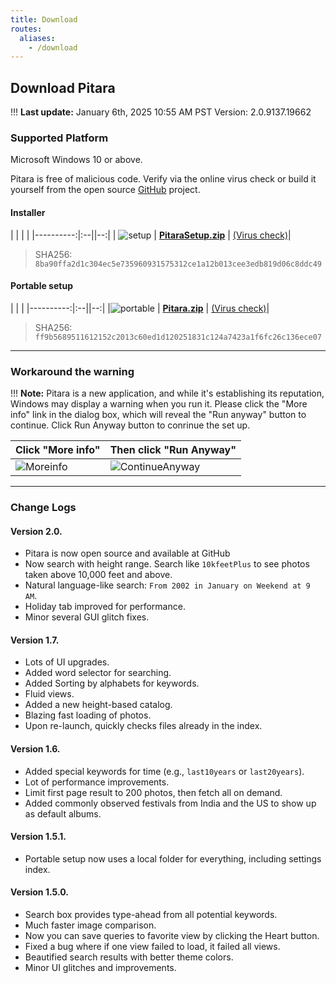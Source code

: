 ```yaml
---
title: Download
routes:
  aliases:
    - /download
---
```


## Download Pitara

!!! **Last update:** January 6th, 2025 10:55 AM PST Version: 2.0.9137.19662

### Supported Platform
Microsoft Windows 10 or above.

Pitara is free of malicious code. Verify via the online virus check or build it yourself from the open source [GitHub](https://github.com/z2a-info/Pitara?target=_blank) project.


#### Installer
| | | |
|----------:|:--||--:|
| ![setup](14465-256x256x32.png?cropResize=48,48) | **[PitaraSetup.zip](./build/PitaraSetup.zip)** |  [(Virus check)](https://www.virustotal.com/gui/url/d608ed05d496d377fb7886afbd7b5a94d2e1e0603e51d1c4a2096561ecb52011?target=_blank)|
> SHA256: `8ba90ffa2d1c304ec5e735960931575312ce1a12b013cee3edb819d06c8ddc49`


#### Portable setup
| | | 
|----------:|:--||--:|
|![portable](winzip-data-compression-computer-software-rar-zipper-27668328ba3f0a09198694e9196740b1.png?cropResize=48,48) | **[Pitara.zip](./build/Pitara.zip)** | [(Virus check)](https://www.virustotal.com/gui/url/11bf82d5bfc7027dd5233b86cedbffa2a6d1ccc2eacdbfa9a99c2e74f8c7e7ee?target=_blank)|
> SHA256: `ff9b5689511612152c2013c60ed1d120251831c124a7423a1f6fc26c136ece07`

---

### Workaround the warning
!!! **Note:** Pitara is a new application, and while it's establishing its reputation, Windows may display a warning when you run it. Please click the "More info" link in the dialog box, which will reveal the "Run anyway" button to continue. Click Run Anyway button to conrinue the set up.

|   Click "More info"   |  Then click "Run Anyway"   | 
|--------------|--------------|
|![Moreinfo](Moreinfo.jpg?cropResize=640,440)|![ContinueAnyway](ContinueAnyway.jpg?cropResize=640,440)|

---

### Change Logs 

#### Version 2.0.
- Pitara is now open source and available at GitHub
- Now search with height range. Search like `10kfeetPlus` to see photos taken above 10,000 feet and above.
- Natural language-like search: `From 2002 in January on Weekend at 9 AM`.
- Holiday tab improved for performance.
- Minor several GUI glitch fixes.

#### Version 1.7.
- Lots of UI upgrades.
- Added word selector for searching.
- Added Sorting by alphabets for keywords.
- Fluid views.
- Added a new height-based catalog.
- Blazing fast loading of photos.
- Upon re-launch, quickly checks files already in the index.

#### Version 1.6.
- Added special keywords for time (e.g., `last10years` or `last20years`).
- Lot of performance improvements.
- Limit first page result to 200 photos, then fetch all on demand.
- Added commonly observed festivals from India and the US to show up as default albums.

#### Version 1.5.1.
- Portable setup now uses a local folder for everything, including settings index.

#### Version 1.5.0.
- Search box provides type-ahead from all potential keywords.
- Much faster image comparison.
- Now you can save queries to favorite view by clicking the Heart button.
- Fixed a bug where if one view failed to load, it failed all views.
- Beautified search results with better theme colors.
- Minor UI glitches and improvements.

